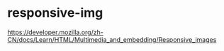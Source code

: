 # responsive-img
https://developer.mozilla.org/zh-CN/docs/Learn/HTML/Multimedia_and_embedding/Responsive_images
